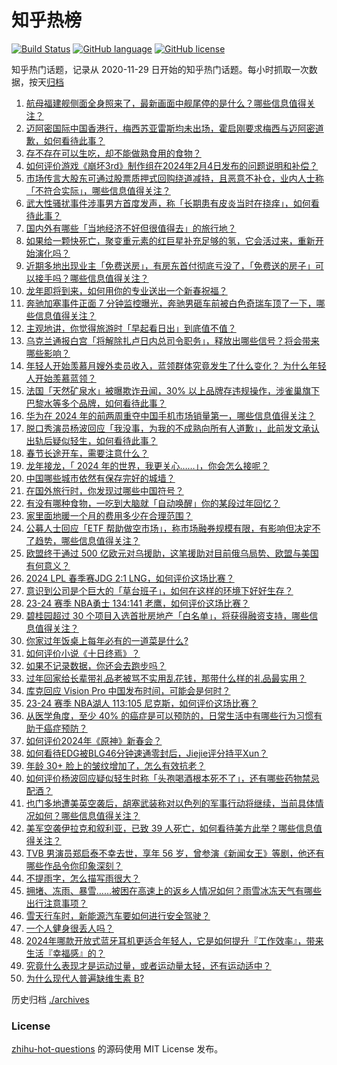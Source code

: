 # 知乎热榜
[![Build Status](https://github.com/ToWeLong/zhihu-hot-questions/workflows/CI/badge.svg)](https://github.com/ToWeLong/zhihu-hot-questions/actions)
[![GitHub language](https://img.shields.io/badge/language-golang-orange.svg)](https://golang.org/)
[![GitHub license](https://img.shields.io/github/license/ToWeLong/zhihu-hot-questions)](https://github.com/ToWeLong/zhihu-hot-questions/blob/main/LICENSE)

知乎热门话题，记录从 2020-11-29 日开始的知乎热门话题。每小时抓取一次数据，按天[归档](./archives)

<!-- BEGIN -->

1. [航母福建舰侧面全身照来了，最新画面中舰尾停的是什么？哪些信息值得关注？](https://www.zhihu.com/question/642884808)
1. [迈阿密国际中国香港行，梅西苏亚雷斯均未出场，霍启刚要求梅西与迈阿密道歉，如何看待此事？](https://www.zhihu.com/question/642918020)
1. [存不存在可以生吃，却不能做熟食用的食物？](https://www.zhihu.com/question/392618739)
1. [如何评价游戏《崩坏3rd》制作组在2024年2月4日发布的问题说明和补偿？](https://www.zhihu.com/question/642897815)
1. [市场传言大股东可通过股票质押式回购绕道减持，且恶意不补仓，业内人士称「不符合实际」，哪些信息值得关注？](https://www.zhihu.com/question/642958508)
1. [武大性骚扰事件涉事男方首度发声，称「长期患有皮炎当时在挠痒」，如何看待此事？](https://www.zhihu.com/question/642843957)
1. [国内外有哪些「当地经济不好但很值得去」的旅行地？](https://www.zhihu.com/question/642212905)
1. [如果给一颗快死亡，聚变重元素的红巨星补充足够的氢，它会活过来，重新开始演化吗？](https://www.zhihu.com/question/641179452)
1. [近期多地出现业主「免费送房」，有房东首付彻底亏没了，「免费送的房子」可以接手吗？哪些信息值得关注？](https://www.zhihu.com/question/642842817)
1. [龙年即将到来，如何用你的专业送出一个新春祝福？](https://www.zhihu.com/question/641826071)
1. [奔驰加塞事件正面 7 分钟监控曝光，奔驰男砸车前被白色奇瑞车顶了一下，哪些信息值得关注？](https://www.zhihu.com/question/642863547)
1. [主观地讲，你觉得旅游时「早起看日出」到底值不值？](https://www.zhihu.com/question/642213056)
1. [乌克兰通报白宫「将解除扎卢日内总司令职务」，释放出哪些信号？将会带来哪些影响？](https://www.zhihu.com/question/642831556)
1. [年轻人开始羡慕月嫂外卖员收入，蓝领群体究竟发生了什么变化？ 为什么年轻人开始羡慕蓝领？](https://www.zhihu.com/question/642305040)
1. [法国「天然矿泉水」被曝欺诈丑闻，30% 以上品牌存违规操作，涉雀巢旗下巴黎水等多个品牌，如何看待此事？](https://www.zhihu.com/question/642867791)
1. [华为在 2024 年的前两周重夺中国手机市场销量第一，哪些信息值得关注？](https://www.zhihu.com/question/642889237)
1. [脱口秀演员杨波回应「我没事，为我的不成熟向所有人道歉」，此前发文承认出轨后疑似轻生，如何看待此事？](https://www.zhihu.com/question/642884971)
1. [春节长途开车，需要注意什么？](https://www.zhihu.com/question/641674471)
1. [龙年接龙，「 2024 年的世界，我更关心……」，你会怎么接呢？](https://www.zhihu.com/question/641317347)
1. [中国哪些城市依然有保存完好的城墙？](https://www.zhihu.com/question/31389132)
1. [在国外旅行时，你发现过哪些中国符号？](https://www.zhihu.com/question/641372499)
1. [有没有哪种食物，一吃到大脑就「自动唤醒」你的某段过年回忆？](https://www.zhihu.com/question/639929142)
1. [家里面地暖一个月的费用多少在合理范围？](https://www.zhihu.com/question/642314728)
1. [公募人士回应「ETF 帮助做空市场」，称市场融券规模有限，有影响但决定不了趋势，哪些信息值得关注？](https://www.zhihu.com/question/642887498)
1. [欧盟终于通过 500  亿欧元对乌援助，这笔援助对目前俄乌局势、欧盟与美国有何意义？](https://www.zhihu.com/question/642487703)
1. [2024 LPL 春季赛JDG 2:1 LNG，如何评价这场比赛？](https://www.zhihu.com/question/642883963)
1. [意识到公司是个巨大的「草台班子」，如何在这样的环境下好好生存？](https://www.zhihu.com/question/642441823)
1. [23-24 赛季 NBA勇士 134:141 老鹰，如何评价这场比赛？](https://www.zhihu.com/question/642824709)
1. [碧桂园超过 30 个项目入选首批房地产「白名单」，将获得融资支持，哪些信息值得关注？](https://www.zhihu.com/question/642846364)
1. [你家过年饭桌上每年必有的一道菜是什么?](https://www.zhihu.com/question/642290053)
1. [如何评价小说《十日终焉》？](https://www.zhihu.com/question/614963390)
1. [如果不记录数据，你还会去跑步吗？](https://www.zhihu.com/question/642180953)
1. [过年回家给长辈带礼品老被骂不实用乱花钱，那带什么样的礼品最实用？](https://www.zhihu.com/question/442826016)
1. [库克回应 Vision Pro 中国发布时间，可能会是何时？](https://www.zhihu.com/question/642656420)
1. [23-24 赛季 NBA湖人 113:105 尼克斯，如何评价这场比赛？](https://www.zhihu.com/question/642828657)
1. [从医学角度，至少 40% 的癌症是可以预防的，日常生活中有哪些行为习惯有助于癌症预防？](https://www.zhihu.com/question/642842854)
1. [如何评价2024年《原神》新春会？](https://www.zhihu.com/question/642558477)
1. [如何看待EDG被BLG46分钟速通零封后，Jiejie评分持平Xun？](https://www.zhihu.com/question/642828990)
1. [年龄 30+ 脸上的皱纹增加了，怎么有效抗老？](https://www.zhihu.com/question/640653826)
1. [如何评价杨波回应疑似轻生时称「头孢喝酒根本死不了」，还有哪些药物禁忌配酒？](https://www.zhihu.com/question/642906951)
1. [也门多地遭美英空袭后，胡塞武装称对以色列的军事行动将继续，当前具体情况如何？哪些信息值得关注？](https://www.zhihu.com/question/642837024)
1. [美军空袭伊拉克和叙利亚，已致 39 人死亡，如何看待美方此举？哪些信息值得关注？](https://www.zhihu.com/question/642843963)
1. [TVB 男演员郑启泰不幸去世，享年 56 岁，曾参演《新闻女王》等剧，他还有哪些作品令你印象深刻？](https://www.zhihu.com/question/642825581)
1. [不提雨字，怎么描写雨很大？](https://www.zhihu.com/question/642665642)
1. [拥堵、冻雨、暴雪……被困在高速上的返乡人情况如何？雨雪冰冻天气有哪些出行注意事项？](https://www.zhihu.com/question/642658902)
1. [雪天行车时，新能源汽车要如何进行安全驾驶？](https://www.zhihu.com/question/641716367)
1. [一个人健身很丢人吗？](https://www.zhihu.com/question/642181895)
1. [2024年哪款开放式蓝牙耳机更适合年轻人，它是如何提升『工作效率』，带来生活『幸福感』的？](https://www.zhihu.com/question/640232517)
1. [究竟什么表现才是运动过量，或者运动量太轻，还有运动适中？](https://www.zhihu.com/question/641552421)
1. [为什么现代人普遍缺维生素 B?](https://www.zhihu.com/question/326389894)

<!-- END -->

历史归档 [./archives](./archives)


### License
[zhihu-hot-questions](https://github.com/towelong/zhihu-hot-questions) 的源码使用 MIT License 发布。
